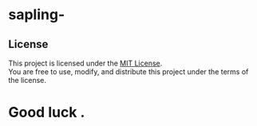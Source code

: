 # sapling-


## License

This project is licensed under the [MIT License](LICENSE).  
You are free to use, modify, and distribute this project under the terms of the license.

# Good luck .
